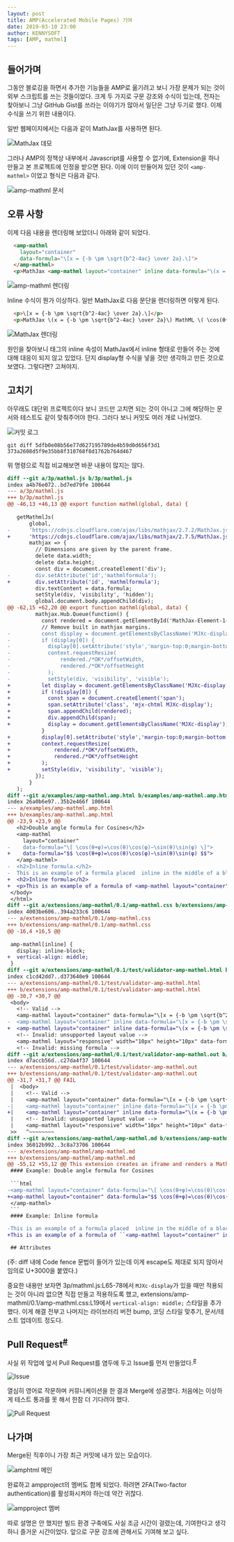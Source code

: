 ```yaml
---
layout: post
title: AMP(Accelerated Mobile Pages) 기여
date: 2019-03-10 23:00
author: KENNYSOFT
tags: [AMP, mathml]
---
```


## 들어가며

그동안 블로깅을 하면서 추가한 기능들을 AMP로 옮기려고 보니 가장 문제가 되는 것이 외부 스크립트를 쓰는 것들이었다. 크게 두 가지로 구문 강조와 수식이 있는데, 전자는 찾아보니 그냥 GitHub Gist를 쓰라는 이야기가 많아서 일단은 그냥 두기로 했다. 이제 수식을 쓰기 위한 내용이다.

일반 웹페이지에서는 다음과 같이 MathJax를 사용하면 된다.

![MathJax 데모](/assets/images/amphtml-contribution/mathjax-demo.png)

그러나 AMP의 정책상 내부에서 Javascript를 사용할 수 없기에, Extension을 하나 만들고 본 프로젝트에 인정을 받으면 된다. 이에 이미 만들어져 있던 것이 `<amp-mathml>` 이었고 형식은 다음과 같다.

![amp-mathml 문서](/assets/images/amphtml-contribution/amp-mathml-document.png)

## 오류 사항

이제 다음 내용을 렌더링해 보았더니 아래와 같이 되었다.

```html
  <amp-mathml
    layout="container"
    data-formula="\[x = {-b \pm \sqrt{b^2-4ac} \over 2a}.\]">
  </amp-mathml>
  <p>MathJax <amp-mathml layout="container" inline data-formula="\(x = {-b \pm \sqrt{b^2-4ac} \over 2a}\)"></amp-mathml> MathML <amp-mathml layout="container" inline data-formula="\( \cos(θ+φ) \)"></amp-mathml> AMP</p>
```

![amp-mathml 렌더링](/assets/images/amphtml-contribution/amp-mathml-rendering.png)

Inline 수식이 뭔가 이상하다. 일반 MathJax로 다음 문단을 렌더링하면 이렇게 된다.

```html
  <p>\[x = {-b \pm \sqrt{b^2-4ac} \over 2a}.\]</p>
  <p>MathJax \(x = {-b \pm \sqrt{b^2-4ac} \over 2a}\) MathML \( \cos(θ+φ) \) AMP</p>
```

![MathJax 렌더링](/assets/images/amphtml-contribution/mathjax-rendering.png)

원인을 찾아보니 태그의 inline 속성이 MathJax에서 inline 형태로 만들어 주는 것에 대해 대응이 되지 않고 있었다. 단지 display형 수식을 넣을 것만 생각하고 만든 것으로 보였다. 그렇다면? 고쳐야지.

## 고치기

아무래도 대단위 프로젝트이다 보니 코드만 고치면 되는 것이 아니고 그에 해당하는 문서와 테스트도 같이 맞춰주어야 한다. 그러다 보니 커밋도 여러 개로 나뉘었다.

![커밋 로그](/assets/images/amphtml-contribution/commit-log.png)

```shell
git diff 5dfb0e08b56e77d627195789de4b59d0d656f3d1 373a2608d5f9e35bb8f310768f8d1762b764d467
```

위 명령으로 직접 비교해보면 바꾼 내용이 많지는 않다.

```diff
diff --git a/3p/mathml.js b/3p/mathml.js
index a4b76e072..bd7ed79fe 100644
--- a/3p/mathml.js
+++ b/3p/mathml.js
@@ -46,13 +46,13 @@ export function mathml(global, data) {
 
   getMathmlJs(
       global,
-      'https://cdnjs.cloudflare.com/ajax/libs/mathjax/2.7.2/MathJax.js?config=TeX-MML-AM_CHTML',
+      'https://cdnjs.cloudflare.com/ajax/libs/mathjax/2.7.5/MathJax.js?config=TeX-MML-AM_CHTML',
       mathjax => {
         // Dimensions are given by the parent frame.
         delete data.width;
         delete data.height;
         const div = document.createElement('div');
-        div.setAttribute('id','mathmlformula');
+        div.setAttribute('id', 'mathmlformula');
         div.textContent = data.formula;
         setStyle(div, 'visibility', 'hidden');
         global.document.body.appendChild(div);
@@ -62,15 +62,20 @@ export function mathml(global, data) {
         mathjax.Hub.Queue(function() {
           const rendered = document.getElementById('MathJax-Element-1-Frame');
           // Remove built in mathjax margins.
-          const display = document.getElementsByClassName('MJXc-display');
-          if (display[0]) {
-            display[0].setAttribute('style','margin-top:0;margin-bottom:0');
-            context.requestResize(
-                rendered./*OK*/offsetWidth,
-                rendered./*OK*/offsetHeight
-            );
-            setStyle(div, 'visibility', 'visible');
+          let display = document.getElementsByClassName('MJXc-display');
+          if (!display[0]) {
+            const span = document.createElement('span');
+            span.setAttribute('class', 'mjx-chtml MJXc-display');
+            span.appendChild(rendered);
+            div.appendChild(span);
+            display = document.getElementsByClassName('MJXc-display');
           }
+          display[0].setAttribute('style','margin-top:0;margin-bottom:0');
+          context.requestResize(
+              rendered./*OK*/offsetWidth,
+              rendered./*OK*/offsetHeight
+          );
+          setStyle(div, 'visibility', 'visible');
         });
       }
   );
diff --git a/examples/amp-mathml.amp.html b/examples/amp-mathml.amp.html
index 26a0b6e97..35b2e466f 100644
--- a/examples/amp-mathml.amp.html
+++ b/examples/amp-mathml.amp.html
@@ -23,9 +23,9 @@
   <h2>Double angle formula for Cosines</h2>
   <amp-mathml
     layout="container"
-    data-formula="\[ \cos(θ+φ)=\cos(θ)\cos(φ)−\sin(θ)\sin(φ) \]">
+    data-formula="$$ \cos(θ+φ)=\cos(θ)\cos(φ)−\sin(θ)\sin(φ) $$">
   </amp-mathml>
-  <h2>Inline formula.</h2>
-  This is an example of a formula placed  inline in the middle of a block of text. <amp-mathml layout="container" inline data-formula="\[ \cos(θ+φ) \]"></amp-mathml> This shows how the formula will fit inside a block of text and can be styled with CSS.
+  <h2>Inline formula</h2>
+  <p>This is an example of a formula of <amp-mathml layout="container" inline data-formula="`x`"></amp-mathml>, <amp-mathml layout="container" inline data-formula="\(x = {-b \pm \sqrt{b^2-4ac} \over 2a}\)"></amp-mathml> placed inline in the middle of a block of text. <amp-mathml layout="container" inline data-formula="\( \cos(θ+φ) \)"></amp-mathml> This shows how the formula will fit inside a block of text and can be styled with CSS.</p>
 </body>
 </html>
diff --git a/extensions/amp-mathml/0.1/amp-mathml.css b/extensions/amp-mathml/0.1/amp-mathml.css
index 4003be606..394a233c6 100644
--- a/extensions/amp-mathml/0.1/amp-mathml.css
+++ b/extensions/amp-mathml/0.1/amp-mathml.css
@@ -16,4 +16,5 @@
 
 amp-mathml[inline] {
   display: inline-block;
+  vertical-align: middle;
 }
diff --git a/extensions/amp-mathml/0.1/test/validator-amp-mathml.html b/extensions/amp-mathml/0.1/test/validator-amp-mathml.html
index c1cd42dd7..d373640e9 100644
--- a/extensions/amp-mathml/0.1/test/validator-amp-mathml.html
+++ b/extensions/amp-mathml/0.1/test/validator-amp-mathml.html
@@ -30,7 +30,7 @@
 <body>
   <!-- Valid -->
   <amp-mathml layout="container" data-formula="\[x = {-b \pm \sqrt{b^2-4ac} \over 2a}.\]"></amp-mathml>
-  <amp-mathml layout="container" inline data-formula="\[x = {-b \pm \sqrt{b^2-4ac} \over 2a}.\]"></amp-mathml>
+  <amp-mathml layout="container" inline data-formula="\(x = {-b \pm \sqrt{b^2-4ac} \over 2a}.\)"></amp-mathml>
   <!-- Invalid: unsupported layout value -->
   <amp-mathml layout="responsive" width="10px" height="10px" data-formula="\[x = {-b \pm \sqrt{b^2-4ac} \over 2a}.\]"></amp-mathml>
   <!-- Invalid: missing formula -->
diff --git a/extensions/amp-mathml/0.1/test/validator-amp-mathml.out b/extensions/amp-mathml/0.1/test/validator-amp-mathml.out
index d7accb56d..c27da4f37 100644
--- a/extensions/amp-mathml/0.1/test/validator-amp-mathml.out
+++ b/extensions/amp-mathml/0.1/test/validator-amp-mathml.out
@@ -31,7 +31,7 @@ FAIL
 |  <body>
 |    <!-- Valid -->
 |    <amp-mathml layout="container" data-formula="\[x = {-b \pm \sqrt{b^2-4ac} \over 2a}.\]"></amp-mathml>
-|    <amp-mathml layout="container" inline data-formula="\[x = {-b \pm \sqrt{b^2-4ac} \over 2a}.\]"></amp-mathml>
+|    <amp-mathml layout="container" inline data-formula="\(x = {-b \pm \sqrt{b^2-4ac} \over 2a}.\)"></amp-mathml>
 |    <!-- Invalid: unsupported layout value -->
 |    <amp-mathml layout="responsive" width="10px" height="10px" data-formula="\[x = {-b \pm \sqrt{b^2-4ac} \over 2a}.\]"></amp-mathml>
 >>   ^~~~~~~~~
diff --git a/extensions/amp-mathml/amp-mathml.md b/extensions/amp-mathml/amp-mathml.md
index 36012b992..3c8a73706 100644
--- a/extensions/amp-mathml/amp-mathml.md
+++ b/extensions/amp-mathml/amp-mathml.md
@@ -55,12 +55,12 @@ This extension creates an iframe and renders a MathML formula.
 #### Example: Double angle formula for Cosines
 
 ```html
-<amp-mathml layout="container" data-formula="\[ \cos(θ+φ)=\cos(θ)\cos(φ)−\sin(θ)\sin(φ) \]">
+<amp-mathml layout="container" data-formula="$$ \cos(θ+φ)=\cos(θ)\cos(φ)−\sin(θ)\sin(φ) $$">
 </amp-mathml>
 ```　
 #### Example: Inline formula

-This is an example of a formula placed  inline in the middle of a block of text. `<amp-mathml layout="container" inline data-formula="\[ \cos(θ+φ) \]"></amp-mathml>` This shows how the formula will fit inside a block of text and can be styled with CSS.
+This is an example of a formula of ``<amp-mathml layout="container" inline data-formula="`x`"></amp-mathml>``, `<amp-mathml layout="container" inline data-formula="\(x = {-b \pm \sqrt{b^2-4ac} \over 2a}\)"></amp-mathml>` placed inline in the middle of a block of text. `<amp-mathml layout="container" inline data-formula="\( \cos(θ+φ) \)"></amp-mathml>` This shows how the formula will fit inside a block of text and can be styled with CSS.

 ## Attributes

```

(주: diff 내에 Code fence 문법이 들어가 있는데 이게 escape도 제대로 되지 않아서 임의로 U+3000을 붙였다.)

중요한 내용만 보자면 3p/mathml.js:L65-78에서 `MJXc-display`가 있을 때만 적용되는 것이 아니라 없으면 직접 만들고 적용하도록 했고, extensions/amp-mathml/0.1/amp-mathml.css:L19에서 `vertical-align: middle;` 스타일을 추가했다. 이게 해결 전부고 나머지는 라이브러리 버전 bump, 코딩 스타일 맞추기, 문서/테스트 업데이트 정도다.

## Pull Request<sup>[#](/assets/images/amphtml-contribution/http://github.com/ampproject/amphtml/pull/19436)</sup>

사실 위 작업에 앞서 Pull Request를 염두에 두고 Issue를 먼저 만들었다.<sup>[#](/assets/images/amphtml-contribution/http://github.com/ampproject/amphtml/issues/19420)</sup>

![Issue](/assets/images/amphtml-contribution/issue.png)

열심히 영어로 작문하며 커뮤니케이션을 한 결과 Merge에 성공했다. 처음에는 이상하게 테스트 통과를 못 해서 한참 더 기다려야 했다.

![Pull Request](/assets/images/amphtml-contribution/pr.png)

## 나가며

Merge된 직후이니 가장 최근 커밋에 내가 있는 모습이다.

![amphtml 메인](/assets/images/amphtml-contribution/amphtml-main.png)

완료하고 ampproject의 멤버도 함께 되었다. 하려면 2FA(Two-factor authentication)를 활성화시켜야 하는데 약간 귀찮다.

![ampproject 멤버](/assets/images/amphtml-contribution/ampproject-member.png)

따로 설명은 안 했지만 빌드 환경 구축에도 사실 조금 시간이 걸렸는데, 기여한다고 생각하니 즐거운 시간이었다. 앞으로 구문 강조에 관해서도 기여해 보고 싶다.